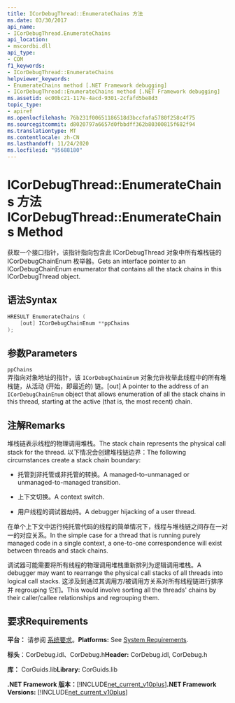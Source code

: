 ```yaml
---
title: ICorDebugThread::EnumerateChains 方法
ms.date: 03/30/2017
api_name:
- ICorDebugThread.EnumerateChains
api_location:
- mscordbi.dll
api_type:
- COM
f1_keywords:
- ICorDebugThread::EnumerateChains
helpviewer_keywords:
- EnumerateChains method [.NET Framework debugging]
- ICorDebugThread::EnumerateChains method [.NET Framework debugging]
ms.assetid: ec00bc21-117e-4acd-9301-2cfafd5be8d3
topic_type:
- apiref
ms.openlocfilehash: 76b231f00651186518d3bccfafa5780f258c4f75
ms.sourcegitcommit: d8020797a6657d0fbbdff362b80300815f682f94
ms.translationtype: MT
ms.contentlocale: zh-CN
ms.lasthandoff: 11/24/2020
ms.locfileid: "95688180"
---
```

# <a name="icordebugthreadenumeratechains-method"></a><span data-ttu-id="c253a-102">ICorDebugThread::EnumerateChains 方法</span><span class="sxs-lookup"><span data-stu-id="c253a-102">ICorDebugThread::EnumerateChains Method</span></span>

<span data-ttu-id="c253a-103">获取一个接口指针，该指针指向包含此 ICorDebugThread 对象中所有堆栈链的 ICorDebugChainEnum 枚举器。</span><span class="sxs-lookup"><span data-stu-id="c253a-103">Gets an interface pointer to an ICorDebugChainEnum enumerator that contains all the stack chains in this ICorDebugThread object.</span></span>  
  
## <a name="syntax"></a><span data-ttu-id="c253a-104">语法</span><span class="sxs-lookup"><span data-stu-id="c253a-104">Syntax</span></span>  
  
```cpp  
HRESULT EnumerateChains (  
    [out] ICorDebugChainEnum **ppChains  
);  
```  
  
## <a name="parameters"></a><span data-ttu-id="c253a-105">参数</span><span class="sxs-lookup"><span data-stu-id="c253a-105">Parameters</span></span>  

 `ppChains`  
 <span data-ttu-id="c253a-106">弄指向对象地址的指针，该 `ICorDebugChainEnum` 对象允许枚举此线程中的所有堆栈链，从活动 (开始，即最近的) 链。</span><span class="sxs-lookup"><span data-stu-id="c253a-106">[out] A pointer to the address of an `ICorDebugChainEnum` object that allows enumeration of all the stack chains in this thread, starting at the active (that is, the most recent) chain.</span></span>  
  
## <a name="remarks"></a><span data-ttu-id="c253a-107">注解</span><span class="sxs-lookup"><span data-stu-id="c253a-107">Remarks</span></span>  

 <span data-ttu-id="c253a-108">堆栈链表示线程的物理调用堆栈。</span><span class="sxs-lookup"><span data-stu-id="c253a-108">The stack chain represents the physical call stack for the thread.</span></span> <span data-ttu-id="c253a-109">以下情况会创建堆栈链边界：</span><span class="sxs-lookup"><span data-stu-id="c253a-109">The following circumstances create a stack chain boundary:</span></span>  
  
- <span data-ttu-id="c253a-110">托管到非托管或非托管的转换。</span><span class="sxs-lookup"><span data-stu-id="c253a-110">A managed-to-unmanaged or unmanaged-to-managed transition.</span></span>  
  
- <span data-ttu-id="c253a-111">上下文切换。</span><span class="sxs-lookup"><span data-stu-id="c253a-111">A context switch.</span></span>  
  
- <span data-ttu-id="c253a-112">用户线程的调试器劫持。</span><span class="sxs-lookup"><span data-stu-id="c253a-112">A debugger hijacking of a user thread.</span></span>  
  
 <span data-ttu-id="c253a-113">在单个上下文中运行纯托管代码的线程的简单情况下，线程与堆栈链之间存在一对一的对应关系。</span><span class="sxs-lookup"><span data-stu-id="c253a-113">In the simple case for a thread that is running purely managed code in a single context, a one-to-one correspondence will exist between threads and stack chains.</span></span>  
  
 <span data-ttu-id="c253a-114">调试器可能需要将所有线程的物理调用堆栈重新排列为逻辑调用堆栈。</span><span class="sxs-lookup"><span data-stu-id="c253a-114">A debugger may want to rearrange the physical call stacks of all threads into logical call stacks.</span></span> <span data-ttu-id="c253a-115">这涉及到通过其调用方/被调用方关系对所有线程链进行排序并 regrouping 它们。</span><span class="sxs-lookup"><span data-stu-id="c253a-115">This would involve sorting all the threads' chains by their caller/callee relationships and regrouping them.</span></span>  
  
## <a name="requirements"></a><span data-ttu-id="c253a-116">要求</span><span class="sxs-lookup"><span data-stu-id="c253a-116">Requirements</span></span>  

 <span data-ttu-id="c253a-117">**平台：** 请参阅 [系统要求](../../get-started/system-requirements.md)。</span><span class="sxs-lookup"><span data-stu-id="c253a-117">**Platforms:** See [System Requirements](../../get-started/system-requirements.md).</span></span>  
  
 <span data-ttu-id="c253a-118">**标头**：CorDebug.idl、CorDebug.h</span><span class="sxs-lookup"><span data-stu-id="c253a-118">**Header:** CorDebug.idl, CorDebug.h</span></span>  
  
 <span data-ttu-id="c253a-119">**库：** CorGuids.lib</span><span class="sxs-lookup"><span data-stu-id="c253a-119">**Library:** CorGuids.lib</span></span>  
  
 <span data-ttu-id="c253a-120">**.NET Framework 版本：**[!INCLUDE[net_current_v10plus](../../../../includes/net-current-v10plus-md.md)]</span><span class="sxs-lookup"><span data-stu-id="c253a-120">**.NET Framework Versions:** [!INCLUDE[net_current_v10plus](../../../../includes/net-current-v10plus-md.md)]</span></span>
